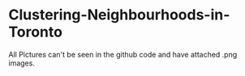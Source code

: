 # Clustering-Neighbourhoods-in-Toronto
All Pictures can't be seen in the github code and have attached .png images.
